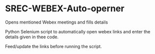 # SREC-WEBEX-Auto-operner
Opens mentioned Webex meetings and fills details

Python Selenium script to automatically open webex links and enter the details given in thee code.

Feed/update the links before running the script.

